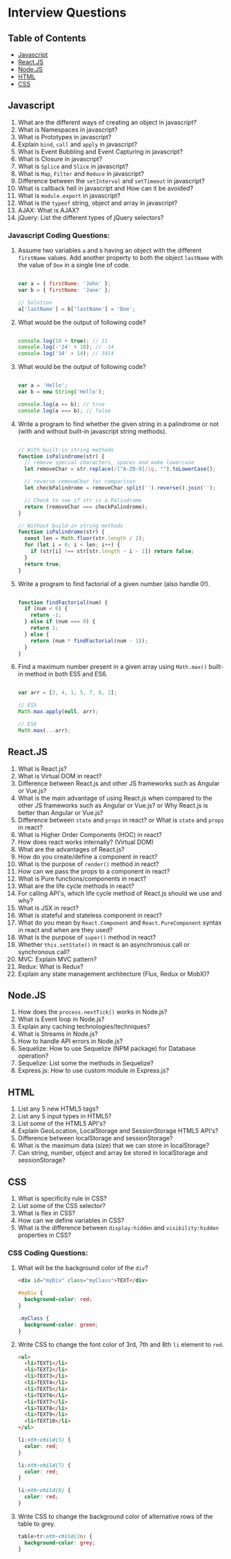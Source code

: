 Interview Questions
===================

Table of Contents
-----------------

* [Javascript](https://github.com/SyedAfrozPasha/Javascript/tree/interview#basics)
* [React.JS](https://github.com/SyedAfrozPasha/Javascript/tree/interview#reactjs)
* [Node.JS](https://github.com/SyedAfrozPasha/Javascript/tree/interview#nodejs)
* [HTML](https://github.com/SyedAfrozPasha/Javascript/tree/interview#html)
* [CSS](https://github.com/SyedAfrozPasha/Javascript/tree/interview#css)

Javascript
----------

1. What are the different ways of creating an object in javascript?
2. What is Namespaces in javascript?
3. What is Prototypes in javascript?
4. Explain `bind`, `call` and `apply` in javascript?
5. What is Event Bubbling and Event Capturing in javascript?
6. What is Closure in javascript?
7. What is `Splice` and `Slice` in javascript?
8. What is `Map`, `Filter` and `Reduce` in javascript?
9. Difference between the `setInterval` and `setTimeout` in javascript?
10. What is callback hell in javascript and How can it be avoided?
11. What is `module.export` in javascript?
12. What is the `typeof` string, object and array in javascript?
13. AJAX: What is AJAX?
14. jQuery: List the different types of jQuery selectors?

### Javascript Coding Questions:

1. Assume two variables `a` and `b` having an object with the different `firstName` values. Add another property to both the object `lastName` with the value of `Doe` in a single line of code.
  
    ```javascript

    var a = { firstName: 'John' };
    var b = { firstName: 'Jane' };

    // Solution
    a['lastName'] = b['lastName'] = 'Doe';

    ```

2. What would be the output of following code?

    ```javascript

    console.log(10 + true); // 11
    console.log(-'24' + 10); // -14
    console.log('34' + 14); // 3414

    ```

3. What would be the output of following code?

    ```javascript

    var a = 'Hello';
    var b = new String('Hello');

    console.log(a == b); // true
    console.log(a === b); // false

    ```

4. Write a program to find whether the given string in a palindrome or not (with and without built-in javascript string methods).

    ```javascript

    // With built-in string methods
    function isPalindrome(str) {
      // remove special characters, spaces and make lowercase
      let removeChar = str.replace(/[^A-Z0-9]/ig, "").toLowerCase();

      // reverse removeChar for comparison
      let checkPalindrome = removeChar.split('').reverse().join('');

      // Check to see if str is a Palindrome
      return (removeChar === checkPalindrome);
    }

    // Without build-in string methods
    function isPalindrome(str) {
      const len = Math.floor(str.length / 2);
      for (let i = 0; i < len; i++) {
        if (str[i] !== str[str.length - i - 1]) return false;
      }
      return true;
    }

    ```

5. Write a program to find factorial of a given number (also handle 0!).

    ```javascript

    function findFactorial(num) {
      if (num < 0) {
        return -1;
      } else if (num === 0) {
        return 1;
      } else {
        return (num * findFactorial(num - 1));
      }
    }

    ```

6. Find a maximum number present in a given array using `Math.max()` built-in method in both ES5 and ES6.

    ```javascript

    var arr = [3, 4, 1, 5, 7, 6, 2];

    // ES5
    Math.max.apply(null, arr);

    // ES6
    Math.max(...arr);

    ```

React.JS
--------

1. What is React.js?
2. What is Virtual DOM in react?
3. Difference between React.js and other JS frameworks such as Angular or Vue.js?
4. What is the main advantage of using React.js when compared to the other JS frameworks such as Angular or Vue.js? or Why React.js is better than Angular or Vue.js?
5. Difference between `state` and `props` in react? or What is `state` and `props` in react?
6. What is Higher Order Components (HOC) in react?
7. How does react works internally? (Virtual DOM)
8. What are the advantages of React.js?
9. How do you create/define a component in react?
10. What is the purpose of `render()` method in react?
11. How can we pass the props to a component in react?
12. What is Pure functions/components in react?
13. What are the life cycle methods in react?
14. For calling API's, which life cycle method of React.js should we use and why?
15. What is JSX in react?
16. What is stateful and stateless component in react?
17. What do you mean by `React.Component` and `React.PureComponent` syntax in react and when are they used?
18. What is the purpose of `super()` method in react?
19. Whether `this.setState()` in react is an asynchronous call or synchronous call?
20. MVC: Explain MVC pattern?
21. Redux: What is Redux?
22. Explain any state management architecture (Flux, Redux or MobX)?

Node.JS
-------

1. How does the `process.nextTick()` works in Node.js?
2. What is Event loop in Node.js?
3. Explain any caching technologies/techniques?
4. What is Streams in Node.js?
5. How to handle API errors in Node.js?
6. Sequelize: How to use Sequelize (NPM package) for Database operation?
7. Sequelize: List some the methods in Sequelize?
8. Express.js: How to use custom module in Express.js?

HTML
----

1. List any 5 new HTML5 tags?
2. List any 5 input types in HTML5?
3. List some of the HTML5 API's?
4. Explain GeoLocation, LocalStorage and SessionStorage HTML5 API's?
5. Difference between localStorage and sessionStorage?
6. What is the maximum data (size) that we can store in localStorage?
7. Can string, number, object and array be stored in localStorage and sessionStorage?

CSS
---

1. What is specificity rule in CSS?
2. List some of the CSS selector?
3. What is flex in CSS?
4. How can we define variables in CSS?
5. What is the difference between `display:hidden` and `visibility:hidden` properties in CSS?

### CSS Coding Questions:

  1. What will be the background color of the `div`?

      ```html
      <div id="myDiv" class="myClass">TEXT</div>
      ```
      ```css
      #myDiv {
        background-color: red;
      }

      .myClass {
        background-color: green;
      }
      ```

  2. Write CSS to change the font color of 3rd, 7th and 8th `li` element to `red`.

      ```html
      <ul>
        <li>TEXT1</li>
        <li>TEXT2</li>
        <li>TEXT3</li>
        <li>TEXT4</li>
        <li>TEXT5</li>
        <li>TEXT6</li>
        <li>TEXT7</li>
        <li>TEXT8</li>
        <li>TEXT9</li>
        <li>TEXT10</li>
      </ul>
      ```
      ```css
      li:nth-child(3) {
        color: red;
      }

      li:nth-child(7) {
        color: red;
      }

      li:nth-child(8) {
        color: red;
      }
      ```
  
  3. Write CSS to change the background color of alternative rows of the table to grey.

      ```css
      table>tr:nth-child(2n) {
        background-color: grey;
      }
      ```
